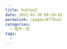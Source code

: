 ```yaml
---
title: button2
date: 2021-03-30 09:19:43
permalink: /pages/6778c4/
categories:
  - 组件一览
tags:
  - 
---
```

